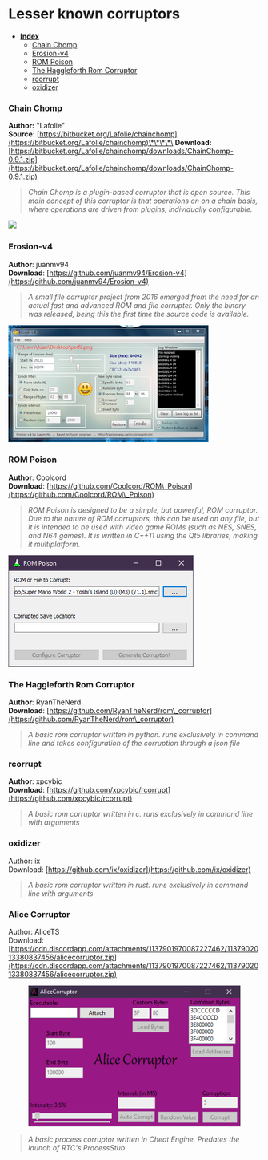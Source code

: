 # Lesser known corruptors

* [**Index**](lesser-known-corruptors.md)
  * [Chain Chomp](lesser-known-corruptors.md#chain-chomp)
  * [Erosion-v4](lesser-known-corruptors.md#erosion-v4)
  * [ROM Poison](lesser-known-corruptors.md#rom-poison)
  * [The Haggleforth Rom Corruptor](lesser-known-corruptors.md#the-haggleforth-rom-corruptor)
  * [rcorrupt](lesser-known-corruptors.md#rcorrupt)
  * [oxidizer](lesser-known-corruptors.md#oxidizer)

### Chain Chomp

**Author:** "Lafolie"\
**Source:** [https://bitbucket.org/Lafolie/chainchomp](https://bitbucket.org/Lafolie/chainchomp)\*\*\*\*\
**Download:** [https://bitbucket.org/Lafolie/chainchomp/downloads/ChainChomp-0.9.1.zip](https://bitbucket.org/Lafolie/chainchomp/downloads/ChainChomp-0.9.1.zip)

> _Chain Chomp is a plugin-based corruptor that is open source. This main concept of this corruptor is that operations on on a chain basis, where operations are driven from plugins, individually configurable._

![](<../../.gitbook/assets/image (6) (2) (1).png>)

### Erosion-v4

**Author**: juanmv94\
**Download**: [https://github.com/juanmv94/Erosion-v4](https://github.com/juanmv94/Erosion-v4)

> _A small file corrupter project from 2016 emerged from the need for an actual fast and advanced ROM and file corrupter. Only the binary was released, being this the first time the source code is available._

![](<../../.gitbook/assets/image (15).png>)

###

### ROM Poison

**Author**: Coolcord\
**Download**: [https://github.com/Coolcord/ROM\_Poison](https://github.com/Coolcord/ROM\_Poison)

> _ROM Poison is designed to be a simple, but powerful, ROM corruptor. Due to the nature of ROM corruptors, this can be used on any file, but it is intended to be used with video game ROMs (such as NES, SNES, and N64 games). It is written in C++11 using the Qt5 libraries, making it multiplatform._

![](<../../.gitbook/assets/image (8) (2).png>)

### The Haggleforth Rom Corruptor

**Author**: RyanTheNerd\
**Download**: [https://github.com/RyanTheNerd/rom\_corruptor](https://github.com/RyanTheNerd/rom\_corruptor)

> _A basic rom corruptor written in python. runs exclusively in command line and takes configuration of the corruption through a json file_

### rcorrupt

**Author**: xpcybic\
**Download**: [https://github.com/xpcybic/rcorrupt](https://github.com/xpcybic/rcorrupt)

> _A basic rom corruptor written in c. runs exclusively in command line with arguments_

### oxidizer

Author: ix\
Download: [https://github.com/ix/oxidizer](https://github.com/ix/oxidizer)

> _A basic rom corruptor written in rust. runs exclusively in command line with arguments_

### Alice Corruptor

Author: AliceTS\
Download: [https://cdn.discordapp.com/attachments/1137901970087227462/1137902013380837456/alicecorruptor.zip](https://cdn.discordapp.com/attachments/1137901970087227462/1137902013380837456/alicecorruptor.zip)

<figure><img src="../../.gitbook/assets/alicecorrupt.png" alt=""><figcaption></figcaption></figure>

> _A basic process corruptor written in Cheat Engine. Predates the launch of RTC's ProcessStub_
